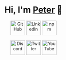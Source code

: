 <h1 align="center">Hi, I'm <a href="https://peterhan.dev">Peter</a> 👋</h1>

<p align="center">
  <a href="https://github.com/peterthehan"><img alt="GitHub" title="GitHub" height="48" width="48" src="https://cdn.simpleicons.org/github"></a>
  <a href="https://www.linkedin.com/in/peterthehan"><img alt="LinkedIn" title="LinkedIn" height="48" width="48" src="https://cdn.simpleicons.org/linkedin"></a>
  <a href="https://www.npmjs.com/~peterthehan"><img alt="npm" title="npm" height="48" width="48" src="https://cdn.simpleicons.org/npm"></a>
</p>

<p align="center">
  <a href="https://discord.gg/WjEFnzC"><img alt="Discord" title="Discord" height="48" width="48" src="https://cdn.simpleicons.org/discord"></a>
  <a href="https://twitter.com/PeterTheHan"><img alt="Twitter" title="Twitter" height="48" width="48" src="https://cdn.simpleicons.org/twitter"></a>
  <a href="https://youtube.com/@peterthehan"><img alt="YouTube" title="YouTube" height="48" width="48" src="https://cdn.simpleicons.org/youtube"></a>
</p>
